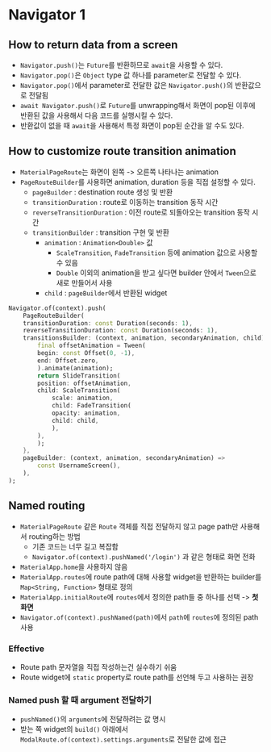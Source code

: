 # Navigator 1

## How to return data from a screen

- `Navigator.push()`는 `Future`를 반환하므로 `await`을 사용할 수 있다.
- `Navigator.pop()`은 `Object` type 값 하나를 parameter로 전달할 수 있다.
- `Navigator.pop()`에서 parameter로 전달한 값은 `Navigator.push()`의 반환값으로 전달됨
- `await Navigator.push()`로 `Future`를 unwrapping해서 화면이 pop된 이후에 반환된 값을 사용해서 다음 코드를 실행시킬 수 있다.
- 반환값이 없을 때 `await`을 사용해서 특정 화면이 pop된 순간을 알 수도 있다.

## How to customize route transition animation

- `MaterialPageRoute`는 화면이 왼쪽 -> 오른쪽 나타나는 animation
- `PageRouteBuilder`를 사용하면 animation, duration 등을 직접 설정할 수 있다.
  - `pageBuilder` : destination route 생성 및 반환
  - `transitionDuration` : route로 이동하는 transition 동작 시간
  - `reverseTransitionDuration` : 이전 route로 되돌아오는 transition 동작 시간
  - `transitionBuilder` : transition 구현 및 반환
    - `animation` : `Animation<Double>` 값
      - `ScaleTransition`, `FadeTransition` 등에 animation 값으로 사용할 수 있음
      - `Double` 이외의 animation을 받고 싶다면 builder 안에서 `Tween`으로 새로 만들어서 사용
    - `child` : `pageBuilder`에서 반환된 widget

```dart
Navigator.of(context).push(
    PageRouteBuilder(
    transitionDuration: const Duration(seconds: 1),
    reverseTransitionDuration: const Duration(seconds: 1),
    transitionsBuilder: (context, animation, secondaryAnimation, child) {
        final offsetAnimation = Tween(
        begin: const Offset(0, -1),
        end: Offset.zero,
        ).animate(animation);
        return SlideTransition(
        position: offsetAnimation,
        child: ScaleTransition(
            scale: animation,
            child: FadeTransition(
            opacity: animation,
            child: child,
            ),
        ),
        );
    },
    pageBuilder: (context, animation, secondaryAnimation) =>
        const UsernameScreen(),
    ),
);
```

## Named routing

- `MaterialPageRoute` 같은 `Route` 객체를 직접 전달하지 않고 page path만 사용해서 routing하는 방법
  - 기존 코드는 너무 길고 복잡함
  - `Navigator.of(context).pushNamed('/login')` 과 같은 형태로 화면 전화
- `MaterialApp.home`을 사용하지 않음
- `MaterialApp.routes`에 route path에 대해 사용할 widget을 반환하는 builder를 `Map<String, Function>` 형태로 정의
- `MaterialApp.initialRoute`에 `routes`에서 정의한 path들 중 하나를 선택 -> **첫 화면**
- `Navigator.of(context).pushNamed(path)`에서 `path`에 `routes`에 정의된 path 사용

### Effective

- Route path 문자열을 직접 작성하는건 실수하기 쉬움
- Route widget에 `static` property로 route path를 선언해 두고 사용하는 권장

### Named push 할 때 argument 전달하기

- `pushNamed()`의 `arguments`에 전달하려는 값 명시
- 받는 쪽 widget의 `build()` 아래에서 `ModalRoute.of(context).settings.arguments`로 전달한 값에 접근
